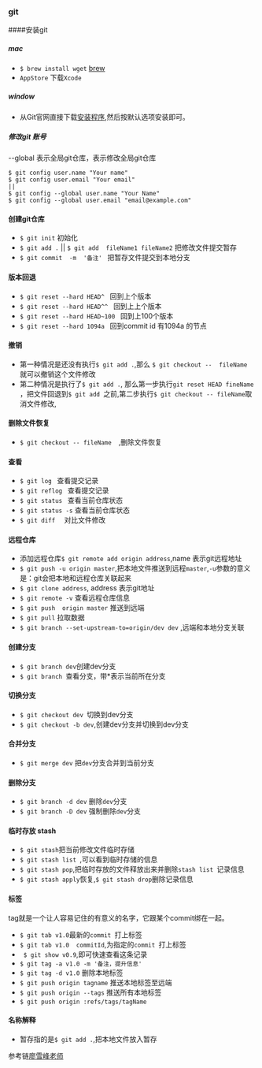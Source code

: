 ### git 

####安装git 
##### mac
- ```$ brew install wget```  [brew](https://brew.sh/)
- ```AppStore``` 下载```Xcode```
##### window 
- 从Git官网直接下载[安装程序](https://git-scm.com/downloads),然后按默认选项安装即可。

##### 修改git 账号
--global 表示全局git仓库，表示修改全局git仓库
```
$ git config user.name "Your name"
$ git config user.email "Your email"
||
$ git config --global user.name "Your Name"
$ git config --global user.email "email@example.com"

```

#### 创建git仓库
-  ```$ git init``` 初始化
-  ```$ git add .``` || ```$ git add  fileName1 fileName2```   把修改文件提交暂存
- ```$ git commit  -m  '备注' ``` 把暂存文件提交到本地分支

#### 版本回退
- ```$ git reset --hard HEAD^ ``` 回到上个版本
- ```$ git reset --hard HEAD^^ ``` 回到上上个版本
- ```$ git reset --hard HEAD~100 ``` 回到上100个版本
- ```$ git reset --hard 1094a ``` 回到commit id 有1094a 的节点

#### 撤销
- 第一种情况是还没有执行```$ git add .```,那么 ```$ git checkout --  fileName ```  就可以撤销这个文件修改
- 第二种情况是执行了```$ git add .```,  那么第一步执行```git reset HEAD fineName ```，把文件回退到```$ git add ```之前,第二步执行```$ git checkout -- fileName```取消文件修改,

#### 删除文件恢复
- ```$ git checkout -- fileName  ```,删除文件恢复 

#### 查看 
- ```$ git log ``` 查看提交记录
- ```$ git reflog ``` 查看提交记录
- ```$ git status ``` 查看当前仓库状态
- ```$ git status -s``` 查看当前仓库状态
- ```$ git diff  ``` 对比文件修改

#### 远程仓库
- 添加远程仓库```$ git remote add origin address```,name 表示git远程地址
- ```$ git push -u origin master```,把本地文件推送到远程```master```,```-u```参数的意义是：git会把本地和远程仓库关联起来
- ```$ git clone address```, address 表示git地址
- ```$ git remote -v``` 查看远程仓库信息
- ```$ git push  origin master``` 推送到远端
- ```$ git pull``` 拉取数据
- ```$ git branch --set-upstream-to=origin/dev dev``` ,远端和本地分支关联

#### 创建分支
- ```$ git branch dev```创建dev分支
- ```$ git branch ```查看分支，带*表示当前所在分支

#### 切换分支
- ```$ git checkout dev ```切换到dev分支
- ```$ git checkout -b dev```,创建dev分支并切换到dev分支

#### 合并分支
- ```$ git merge dev``` 把```dev```分支合并到当前分支

#### 删除分支
- ```$ git branch -d dev``` 删除```dev```分支
- ```$ git branch -D dev``` 强制删除```dev```分支

#### 临时存放 stash
- ```$ git stash```把当前修改文件临时存储
- ```$ git stash list ```,可以看到临时存储的信息
- ```$ git stash pop```,把临时存放的文件释放出来并删除```stash list ```记录信息
- ```$ git stash apply```恢复,```$ git stash drop```删除记录信息

#### 标签 
tag就是一个让人容易记住的有意义的名字，它跟某个commit绑在一起。
- ```$ git tab v1.0```最新的```commit ```打上标签
- ```$ git tab v1.0  commitId```,为指定的```commit ```打上标签
- ``` $ git show v0.9```,即可快速查看这条记录
- ```$ git tag -a v1.0 -m '备注，提升信息'```
- ```$ git tag -d v1.0```  删除本地标签
- ```$ git push origin tagname``` 推送本地标签至远端
- ```$ git push origin --tags``` 推送所有本地标签
- ```$ git push origin :refs/tags/tagName```

#### 名称解释
- 暂存指的是```$ git add .```,把本地文件放入暂存


参考链[廖雪峰老师](https://www.liaoxuefeng.com/wiki/0013739516305929606dd18361248578c67b8067c8c017b000)
